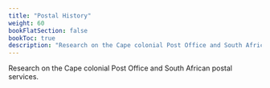 ```yaml
---
title: "Postal History"
weight: 60
bookFlatSection: false
bookToc: true
description: "Research on the Cape colonial Post Office and South African postal services."
---
```


Research on the Cape colonial Post Office and South African postal services.
